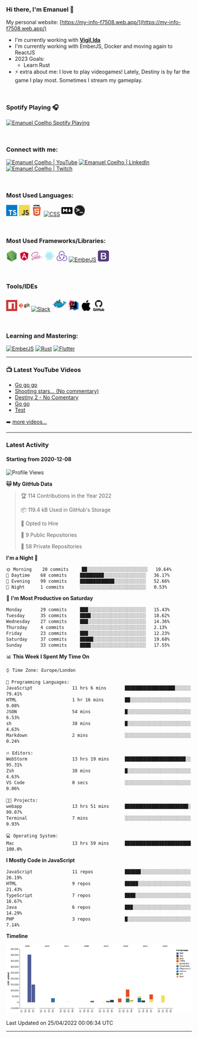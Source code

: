 ### Hi there, I'm Emanuel 👋

My personal website: [https://my-info-f7508.web.app/](https://my-info-f7508.web.app/)

- I'm currently working with **[Vigil,lda](https://vigil.global/)**
- I'm currently working with EmberJS, Docker and moving again to ReactJS
- 2023 Goals: 
  - Learn Rust
- ⚡ extra about me: I love to play videogames! Lately, Destiny is by far the game I play most. Sometimes I stream my gameplay.

<br />

### Spotify Playing 🎧

[<img src="https://now-playing-codestackr.vercel.app/api/spotify-playing" alt="Emanuel Coelho Spotify Playing" width="350" />](https://open.spotify.com/user/1166932207)

<br/>

### Connect with me:

[<img alt="Emanuel Coelho | YouTube" width="22px" src="https://cdn.jsdelivr.net/npm/simple-icons@v3/icons/youtube.svg" />][linkedin]
[<img alt="Emanuel Coelho | LinkedIn" width="22px" src="https://cdn.jsdelivr.net/npm/simple-icons@v3/icons/linkedin.svg" />][linkedin]
[<img alt="Emanuel Coelho | Twitch" width="22px" src="https://cdn.jsdelivr.net/npm/simple-icons@v3/icons/twitch.svg" />][twitch]

<br />

### Most Used Languages:

[<img alt="TypeScript" width="30px" src="https://raw.githubusercontent.com/github/explore/80688e429a7d4ef2fca1e82350fe8e3517d3494d/topics/typescript/typescript.png" />]()
[<img alt="TypeScript" width="30px" src="https://raw.githubusercontent.com/github/explore/80688e429a7d4ef2fca1e82350fe8e3517d3494d/topics/javascript/javascript.png" />]()
[<img alt="HTML" width="30px" src="https://raw.githubusercontent.com/github/explore/80688e429a7d4ef2fca1e82350fe8e3517d3494d/topics/html/html.png" />]()
[<img alt="CSS" width="30px" src="https://cdn.jsdelivr.net/gh/devicons/devicon/icons/css3/css3-original-wordmark.svg" />]()
[<img alt="Markdown" width="30px" src="https://raw.githubusercontent.com/github/explore/80688e429a7d4ef2fca1e82350fe8e3517d3494d/topics/markdown/markdown.png" />]()
[<img alt="Shell" width="30px" src="https://raw.githubusercontent.com/github/explore/80688e429a7d4ef2fca1e82350fe8e3517d3494d/topics/terminal/terminal.png" />]()

<br />

### Most Used Frameworks/Libraries:

[<img alt="NodeJS" width="30px" src="https://raw.githubusercontent.com/github/explore/80688e429a7d4ef2fca1e82350fe8e3517d3494d/topics/nodejs/nodejs.png" />]()
[<img alt="Angular" width="30px" src="https://raw.githubusercontent.com/github/explore/80688e429a7d4ef2fca1e82350fe8e3517d3494d/topics/angular/angular.png" />]()
[<img alt="SASS" width="30px" src="https://raw.githubusercontent.com/github/explore/80688e429a7d4ef2fca1e82350fe8e3517d3494d/topics/sass/sass.png" />]()
[<img alt="React" width="30px" src="https://raw.githubusercontent.com/github/explore/80688e429a7d4ef2fca1e82350fe8e3517d3494d/topics/react/react.png" />]()
[<img alt="Redux" width="30px" src="https://raw.githubusercontent.com/github/explore/80688e429a7d4ef2fca1e82350fe8e3517d3494d/topics/redux/redux.png" />]()
[<img alt="EmberJS" width="30px" src="https://cdn.jsdelivr.net/gh/devicons/devicon/icons/ember/ember-original-wordmark.svg" />]()
[<img alt="Bootstrap" width="30px" src="https://raw.githubusercontent.com/github/explore/80688e429a7d4ef2fca1e82350fe8e3517d3494d/topics/bootstrap/bootstrap.png" />]()

<br />

### Tools/IDEs

[<img alt="Express" width="30px" src="https://raw.githubusercontent.com/github/explore/80688e429a7d4ef2fca1e82350fe8e3517d3494d/topics/npm/npm.png" />]()
[<img alt="Git" width="30px" src="https://raw.githubusercontent.com/github/explore/80688e429a7d4ef2fca1e82350fe8e3517d3494d/topics/git/git.png" />]()
[<img alt="Slack" width="30px" src="https://cdn.jsdelivr.net/gh/devicons/devicon/icons/slack/slack-original.svg" />]()
[<img alt="Docker" width="40px" src="https://raw.githubusercontent.com/devicons/devicon/master/icons/docker/docker-original.svg" />]()
[<img alt="IntelliJ" width="30px" src="https://raw.githubusercontent.com/devicons/devicon/master/icons/intellij/intellij-original.svg" />]()
[<img alt="MacOS" width="30px" src="https://raw.githubusercontent.com/devicons/devicon/master/icons/apple/apple-original.svg" />]()
[<img alt="Github" width="30px" src="https://raw.githubusercontent.com/devicons/devicon/master/icons/github/github-original-wordmark.svg" />](https://www.github.com)

<br />

### Learning and Mastering:

[<img alt="EmberJS" width="30px" src="https://cdn.jsdelivr.net/gh/devicons/devicon/icons/ember/ember-original-wordmark.svg" />]()
[<img alt="Rust" width="30px" src="https://cdn.jsdelivr.net/gh/devicons/devicon/icons/rust/rust-plain.svg" />]()
[<img alt="Flutter" width="30px" src="https://cdn.jsdelivr.net/gh/devicons/devicon/icons/flutter/flutter-original.svg" />]()

---

### 📺 Latest YouTube Videos

<!-- YOUTUBE:START -->
- [Go go go](https://www.youtube.com/watch?v=bCOs6aNDtjw)
- [Shooting stars... &lpar;No commentary&rpar;](https://www.youtube.com/watch?v=R8VQ3uqAp4Q)
- [Destiny 2 - No Comentary](https://www.youtube.com/watch?v=cV4hwkyT_88)
- [Go go](https://www.youtube.com/watch?v=CetOX8T1NJ8)
- [Test](https://www.youtube.com/watch?v=9cqgBgOkRmU)
<!-- YOUTUBE:END -->

➡️ [more videos...](https://www.youtube.com/channel/UCLwCp9VA1xWe40Elfx8JBCg)

---

### Latest Activity
#### Starting from 2020-12-08

<!--START_SECTION:waka-->
![Profile Views](http://img.shields.io/badge/Profile%20Views-1-blue)

**🐱 My GitHub Data** 

> 🏆 114 Contributions in the Year 2022
 > 
> 📦 119.4 kB Used in GitHub's Storage 
 > 
> 💼 Opted to Hire
 > 
> 📜 9 Public Repositories 
 > 
> 🔑 58 Private Repositories  
 > 
**I'm a Night 🦉** 

```text
🌞 Morning    20 commits     ██░░░░░░░░░░░░░░░░░░░░░░░   10.64% 
🌆 Daytime    68 commits     █████████░░░░░░░░░░░░░░░░   36.17% 
🌃 Evening    99 commits     █████████████░░░░░░░░░░░░   52.66% 
🌙 Night      1 commits      ░░░░░░░░░░░░░░░░░░░░░░░░░   0.53%

```
📅 **I'm Most Productive on Saturday** 

```text
Monday       29 commits     ███░░░░░░░░░░░░░░░░░░░░░░   15.43% 
Tuesday      35 commits     ████░░░░░░░░░░░░░░░░░░░░░   18.62% 
Wednesday    27 commits     ███░░░░░░░░░░░░░░░░░░░░░░   14.36% 
Thursday     4 commits      ░░░░░░░░░░░░░░░░░░░░░░░░░   2.13% 
Friday       23 commits     ███░░░░░░░░░░░░░░░░░░░░░░   12.23% 
Saturday     37 commits     █████░░░░░░░░░░░░░░░░░░░░   19.68% 
Sunday       33 commits     ████░░░░░░░░░░░░░░░░░░░░░   17.55%

```


📊 **This Week I Spent My Time On** 

```text
⌚︎ Time Zone: Europe/London

💬 Programming Languages: 
JavaScript               11 hrs 6 mins       ███████████████████░░░░░░   79.41% 
HTML                     1 hr 16 mins        ██░░░░░░░░░░░░░░░░░░░░░░░   9.08% 
JSON                     54 mins             █░░░░░░░░░░░░░░░░░░░░░░░░   6.53% 
sh                       38 mins             █░░░░░░░░░░░░░░░░░░░░░░░░   4.63% 
Markdown                 2 mins              ░░░░░░░░░░░░░░░░░░░░░░░░░   0.24%

🔥 Editors: 
WebStorm                 13 hrs 19 mins      ███████████████████████░░   95.31% 
Zsh                      38 mins             █░░░░░░░░░░░░░░░░░░░░░░░░   4.63% 
VS Code                  0 secs              ░░░░░░░░░░░░░░░░░░░░░░░░░   0.06%

🐱‍💻 Projects: 
webapp                   13 hrs 51 mins      ████████████████████████░   99.07% 
Terminal                 7 mins              ░░░░░░░░░░░░░░░░░░░░░░░░░   0.93%

💻 Operating System: 
Mac                      13 hrs 59 mins      █████████████████████████   100.0%

```

**I Mostly Code in JavaScript** 

```text
JavaScript               11 repos            ██████░░░░░░░░░░░░░░░░░░░   26.19% 
HTML                     9 repos             █████░░░░░░░░░░░░░░░░░░░░   21.43% 
TypeScript               7 repos             ████░░░░░░░░░░░░░░░░░░░░░   16.67% 
Java                     6 repos             ███░░░░░░░░░░░░░░░░░░░░░░   14.29% 
PHP                      3 repos             █░░░░░░░░░░░░░░░░░░░░░░░░   7.14%

```


**Timeline**

![Chart not found](https://raw.githubusercontent.com/emanuelcoelho1986/emanuelcoelho1986/master/charts/bar_graph.png) 


 Last Updated on 25/04/2022 00:06:34 UTC
<!--END_SECTION:waka-->

---


[youtube]: https://www.youtube.com/channel/UCLwCp9VA1xWe40Elfx8JBCg
[linkedin]: https://www.linkedin.com/in/emanuel-coelho-6717b027
[twitter]: https://twitter.com/iamelkas
[twitch]: https://www.twitch.tv/iamelkas

